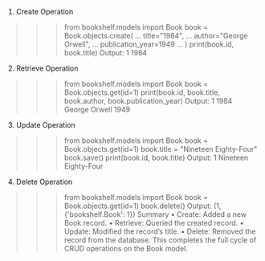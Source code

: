 1. Create Operation
>>> from bookshelf.models import Book
>>> book = Book.objects.create(
...     title="1984",
...     author="George Orwell",
...     publication_year=1949
... )
>>> print(book.id, book.title)
Output:
1 1984
2. Retrieve Operation
>>> from bookshelf.models import Book
>>> book = Book.objects.get(id=1)
>>> print(book.id, book.title, book.author, book.publication_year)
Output:
1 1984 George Orwell 1949
3. Update Operation
>>> from bookshelf.models import Book
>>> book = Book.objects.get(id=1)
>>> book.title = "Nineteen Eighty-Four"
>>> book.save()
>>> print(book.id, book.title)
Output:
1 Nineteen Eighty-Four
4. Delete Operation
>>> from bookshelf.models import Book
>>> book = Book.objects.get(id=1)
>>> book.delete()
Output:
(1, {'bookshelf.Book': 1})
Summary
•	Create: Added a new Book record.
•	Retrieve: Queried the created record.
•	Update: Modified the record’s title.
•	Delete: Removed the record from the database.
This completes the full cycle of CRUD operations on the Book model.
